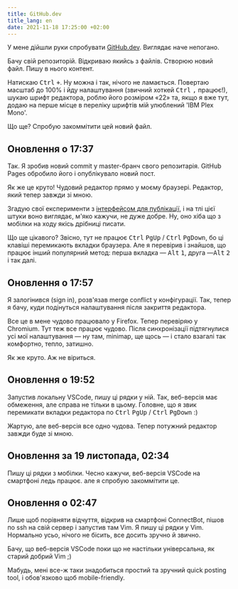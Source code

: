 ```yaml
---
title: GitHub.dev
title_lang: en
date: 2021-11-18 17:25:00 +02:00
---
```


У мене дійшли руки спробувати [GitHub.dev][1]. Виглядає наче непогано.

Бачу свій репозиторій. Відкриваю якийсь з файлів. Створюю новий файл. Пишу в нього контент.

Натискаю <kbd>Ctrl</kbd>&nbsp;<kbd>+</kbd>. Ну можна і так, нічого не ламається. Повертаю масштаб до 100% і йду налаштування (звичний хоткей <kbd>Ctrl</kbd>&nbsp;<kbd>,</kbd> працює!), шукаю шрифт редактора, роблю його розміром «22» та, якщо я вже тут, додаю на перше місце в переліку шрифтів мій улюблений 'IBM Plex Mono'.

Що ще? Спробую закоммітити цей новий файл.


Оновлення о 17:37
-----------------

Так. Я зробив новий commit у master-бранч свого репозитарія. GitHub Pages обробило його і опублікувало новий пост.

Як же це круто! Чудовий редактор прямо у моєму браузері. Редактор, який тепер завжди зі мною.

Згадую свої експерименти з [інтерфейсом для публікації][2], і на тлі цієї штуки воно виглядає, м'яко кажучи, не дуже добре. Ну, оно хіба що з мобілки на ходу якісь дрібниці писати.

Що ще цікавого? Звісно, тут не працює <kbd>Ctrl</kbd>&nbsp;<kbd>PgUp</kbd> / <kbd>Ctrl</kbd>&nbsp;<kbd>PgDown</kbd>, бо ці клавіші перемикають вкладки браузера. Але я перевірив і знайшов, що працює інший популярний метод: перша вкладка — <kbd>Alt</kbd>&nbsp;<kbd>1</kbd>, друга —<kbd>Alt</kbd>&nbsp;<kbd>2</kbd> і так далі.


Оновлення о 17:57
-----------------

Я залогінився (sign in), розв'язав merge conflict у конфігурації. Так, тепер я бачу, куди подінуться налаштування після закриття редактора.

Все це в мене чудово працювало у Firefox. Тепер перевіряю у Chromium. Тут теж все працює чудово. Після синхронізації підтягнулися усі мої налаштування — ну там, minimap, ще щось — і стало взагалі так комфортно, тепло, затишно.

Як же круто. Аж не віриться.


Оновлення о 19:52
-----------------

Запустив локальну VSCode, пишу ці рядки у ній. Так, веб-версія має обмеження, але справа не тільки в цьому. Головне, що я звик перемикати вкладки редактора по <kbd>Ctrl</kbd>&nbsp;<kbd>PgUp</kbd> / <kbd>Ctrl</kbd>&nbsp;<kbd>PgDown</kbd> :)

Жартую, але веб-версія все одно чудова. Тепер потужний редактор завжди буде зі мною.

Оновлення за 19 листопада, 02:34
------

Пишу ці рядки з мобілки. Чесно кажучи, веб-версія VSCode на смартфоні ледь працює. але я спробую закоммітити це.


Оновлення о 02:47
-----------------

Лише щоб порівняти відчуття, відкрив на смартфоні ConnectBot, пішов по ssh на свій сервер і запустив там Vim. Я пишу ці рядки у Vim. Нормально усьо, нічого не бісить, все досить зручно й звично.

Бачу, що веб-версія VSCode поки що не настільки універсальна, як старий добрий Vim ;)

Мабудь, мені все-ж таки знадобиться простий та зручний quick posting tool, і обов'язково щоб mobile-friendly.

[1]: https://github.dev
[2]: /2021/11/16/instrument-dlia-publikatsii.html
